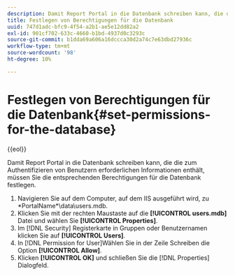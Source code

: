 ```yaml
---
description: Damit Report Portal in die Datenbank schreiben kann, die die zum Authentifizieren von Benutzern erforderlichen Informationen enthält, müssen Sie die entsprechenden Berechtigungen für die Datenbank festlegen.
title: Festlegen von Berechtigungen für die Datenbank
uuid: 747d1adc-bfc9-4f54-a2b1-ae5e12dd82a2
exl-id: 901cf702-633c-4660-b1bd-4937d0c3293c
source-git-commit: b1dda69a606a16dccca30d2a74c7e63dbd27936c
workflow-type: tm+mt
source-wordcount: '98'
ht-degree: 10%

---
```


# Festlegen von Berechtigungen für die Datenbank{#set-permissions-for-the-database}

{{eol}}

Damit Report Portal in die Datenbank schreiben kann, die die zum Authentifizieren von Benutzern erforderlichen Informationen enthält, müssen Sie die entsprechenden Berechtigungen für die Datenbank festlegen.

1. Navigieren Sie auf dem Computer, auf dem IIS ausgeführt wird, zu \*PortalName*\data\users.mdb.
1. Klicken Sie mit der rechten Maustaste auf die **[!UICONTROL users.mdb]** Datei und wählen Sie **[!UICONTROL Properties]**.
1. Im [!DNL Security] Registerkarte in Gruppen oder Benutzernamen klicken Sie auf **[!UICONTROL Users]**.
1. In [!DNL Permission for User]Wählen Sie in der Zeile Schreiben die Option **[!UICONTROL Allow]**.
1. Klicken **[!UICONTROL OK]** und schließen Sie die [!DNL Properties] Dialogfeld.
